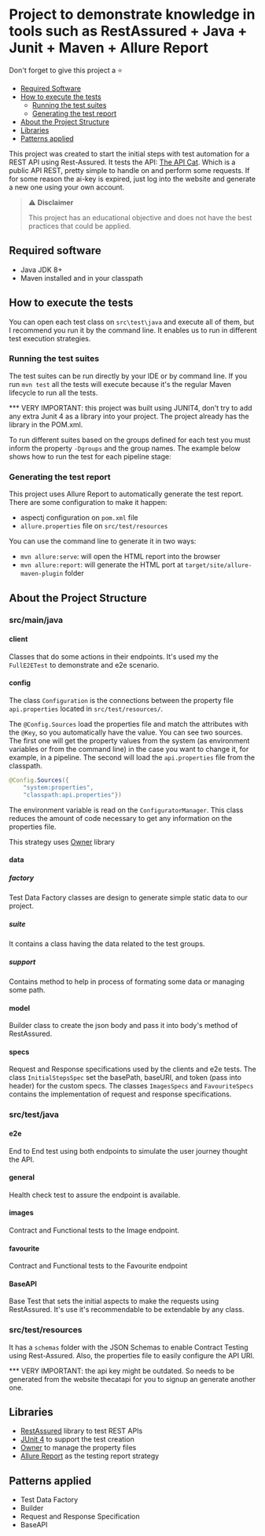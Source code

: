 # Project to demonstrate knowledge in tools such as RestAssured + Java + Junit + Maven + Allure Report

Don't forget to give this project a ⭐

* [Required Software](#required-software)
* [How to execute the tests](#how-to-execute-the-tests)
   * [Running the test suites](#running-the-test-suites)
   * [Generating the test report](#generating-the-test-report)
* [About the Project Structure](#about-the-project-structure)
* [Libraries](#libraries)
* [Patterns applied](#patterns-applied)

This project was created to start the initial steps with test automation for a REST API using Rest-Assured.
It tests the API: [The API Cat](https://thecatapi.com/).
Which is a public API REST, pretty simple to handle on and perform some requests. If for some reason the ai-key is expired, just log into the website and generate a new one using your own account.

> :warning: **Disclaimer**
> 
> This project has an educational objective and does not have the best practices that could be applied.
>

## Required software
* Java JDK 8+
* Maven installed and in your classpath

## How to execute the tests
You can open each test class on `src\test\java` and execute all of them, but I recommend you run it by the
command line. It enables us to run in different test execution strategies.

### Running the test suites

The test suites can be run directly by your IDE or by command line.
If you run `mvn test` all the tests will execute because it's the regular Maven lifecycle to run all the tests.

*** VERY IMPORTANT: this project was built using JUNIT4, don't try to add any extra Junit 4 as a library into your project. The project already has the library in the POM.xml.

To run different suites based on the groups defined for each test you must inform the property `-Dgroups` and the group names.
The example below shows how to run the test for each pipeline stage:

### Generating the test report

This project uses Allure Report to automatically generate the test report.
There are some configuration to make it happen:
* aspectj configuration on `pom.xml` file
* `allure.properties` file on `src/test/resources`

You can use the command line to generate it in two ways:
* `mvn allure:serve`: will open the HTML report into the browser
* `mvn allure:report`: will generate the HTML port at `target/site/allure-maven-plugin` folder

## About the Project Structure

### src/main/java

#### client
Classes that do some actions in their endpoints. It's used my the `FullE2ETest` to demonstrate and e2e
scenario.

#### config
The class `Configuration` is the connections between the property file `api.properties` located in `src/test/resources/`.

The `@Config.Sources` load the properties file and match the attributes with the `@Key`, so you automatically have the value.
You can see two sources.
The first one will get the property values from the system (as environment variables or from the command line) in the case you want to change it, for example, in a pipeline.
The second will load the `api.properties` file from the classpath.
```java
@Config.Sources({
    "system:properties",
    "classpath:api.properties"})
```

The environment variable is read on the `ConfiguratorManager`.
This class reduces the amount of code necessary to get any information on the properties file.

This strategy uses [Owner](http://owner.aeonbits.org/) library

#### data

##### factory
Test Data Factory classes are design to generate simple static data to our project.

##### suite
It contains a class having the data related to the test groups.

##### support
Contains method to help in process of formating some data or managing some path.

#### model
Builder class to create the json body and pass it into body's method of RestAssured.

#### specs
Request and Response specifications used by the clients and e2e tests.
The class `InitialStepsSpec` set the basePath, baseURI, and token (pass into header) for the custom specs.
The classes `ImagesSpecs` and `FavouriteSpecs` contains the implementation of request and response specifications.

### src/test/java

#### e2e
End to End test using both endpoints to simulate the user journey thought the API.

#### general
Health check test to assure the endpoint is available.

#### images
Contract and Functional tests to the Image endpoint.

#### favourite
Contract and Functional tests to the Favourite endpoint

#### BaseAPI
Base Test that sets the initial aspects to make the requests using RestAssured. It's use it's recommendable to be extendable by any class.

### src/test/resources
It has a `schemas` folder with the JSON Schemas to enable Contract Testing using Rest-Assured. Also, the properties file to easily configure the API URI.

*** VERY IMPORTANT: the api key might be outdated. So needs to be generated from the website thecatapi for you to signup an generate another one.

## Libraries
* [RestAssured](http://rest-assured.io/) library to test REST APIs
* [JUnit 4](https://junit.org/junit4/) to support the test creation
* [Owner](http://owner.aeonbits.org/) to manage the property files
* [Allure Report](https://docs.qameta.io/allure/) as the testing report strategy

## Patterns applied
* Test Data Factory
* Builder
* Request and Response Specification
* BaseAPI
